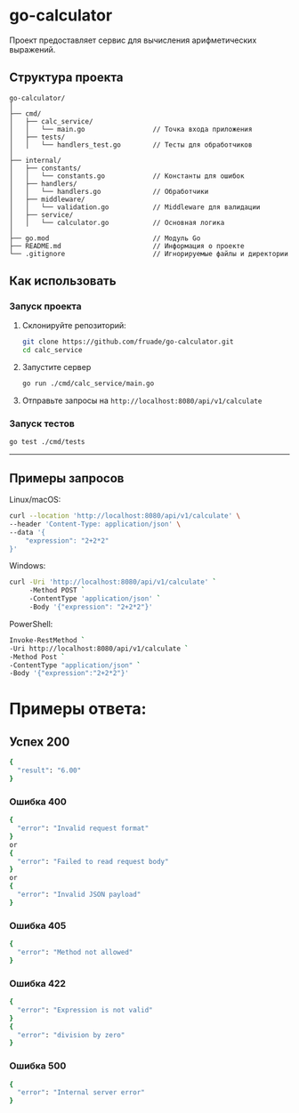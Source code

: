 # go-calculator

Проект предоставляет сервис для вычисления арифметических выражений.

## Структура проекта
```
go-calculator/
│
├── cmd/
│   ├── calc_service/
│   │   └── main.go                 // Точка входа приложения
│   ├── tests/
│   │   └── handlers_test.go        // Тесты для обработчиков
│
├── internal/
│   ├── constants/
│   │   └── constants.go            // Константы для ошибок
│   ├── handlers/
│   │   └── handlers.go             // Обработчики
│   ├── middleware/
│   │   └── validation.go           // Middleware для валидации
│   ├── service/
│   │   └── calculator.go           // Основная логика
│
├── go.mod                          // Модуль Go
├── README.md                       // Информация о проекте
└── .gitignore                      // Игнорируемые файлы и директории

```

## Как использовать

### Запуск проекта

1. Склонируйте репозиторий:
   ```bash
   git clone https://github.com/fruade/go-calculator.git
   cd calc_service

2. Запустите сервер
    ```bash
    go run ./cmd/calc_service/main.go

3. Отправьте запросы на `http://localhost:8080/api/v1/calculate`

### Запуск тестов
```bash
go test ./cmd/tests
```

---

## Примеры запросов
Linux/macOS:
```bash
curl --location 'http://localhost:8080/api/v1/calculate' \
--header 'Content-Type: application/json' \
--data '{
    "expression": "2+2*2"
}'
```
Windows:
```bash
curl -Uri 'http://localhost:8080/api/v1/calculate' `
     -Method POST `
     -ContentType 'application/json' `
     -Body '{"expression": "2+2*2"}'
```
PowerShell:
```bash
Invoke-RestMethod `
-Uri http://localhost:8080/api/v1/calculate `
-Method Post `
-ContentType "application/json" `
-Body '{"expression":"2+2*2"}'

```

# Примеры ответа:

## Успех 200
```bash
{
  "result": "6.00"
}
```

### Ошибка 400
```bash
{
  "error": "Invalid request format"
}
or
{
  "error": "Failed to read request body"
}
or
{
  "error": "Invalid JSON payload"
}
```

### Ошибка 405
```bash
{
  "error": "Method not allowed"
}
```

### Ошибка 422
```bash
{
  "error": "Expression is not valid"
}
{
  "error": "division by zero"
}
```

### Ошибка 500
```bash
{
  "error": "Internal server error"
}
```
